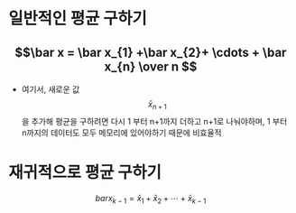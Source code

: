 # 일반적인 평균 구하기
## $$\bar x = \bar x_{1} +\bar x_{2}+ \cdots + \bar x_{n} \over n $$
- 여기서, 새로운 값 $$\bar x_{n+1}$$을 추가해 평균을 구하려면 다시 1 부터 n+1까지 더하고 n+1로 나눠야하며, 1 부터 n까지의 데이터도 모두 메모리에 있어야하기 때문에 비효율적

# 재귀적으로 평균 구하기
$$bar x_{k-1} = \bar x_{1}+\bar x_{2}+ \cdots +\bar x_{k-1}$$
